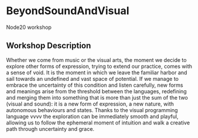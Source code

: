 # BeyondSoundAndVisual
Node20 workshop

## Workshop Description
Whether we come from music or the visual arts, the moment we decide to explore other forms of expression, trying to extend our practice, comes with a sense of void. 
It is the moment in which we leave the familiar harbor and sail towards an undefined and vast space of potential. 
If we manage to embrace the uncertainty of this condition and listen carefully, new forms and meanings arise from the threshold between the languages, 
redefining and merging them into something that is more than just the sum of the two (visual and sound): it is a new form of expression, a new nature, with autonomous behaviours and states. 
Thanks to the visual programming language vvvv the exploration can be immediately smooth and playful, allowing us to follow the ephemeral moment of intuition and walk a creative path through uncertainty and grace.
